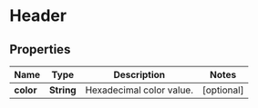 
# Header

## Properties
Name | Type | Description | Notes
------------ | ------------- | ------------- | -------------
**color** | **String** | Hexadecimal color value. |  [optional]



